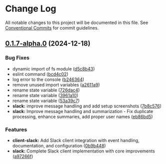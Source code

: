 # Change Log

All notable changes to this project will be documented in this file.
See [Conventional Commits](https://conventionalcommits.org) for commit guidelines.

## [0.1.7-alpha.0](https://github.com/okcashpro/okai/compare/v0.1.5-alpha.10...v0.1.7-alpha.0) (2024-12-18)


### Bug Fixes

* dynamic import of fs module ([d5c8b43](https://github.com/okcashpro/okai/commit/d5c8b43b05cd48d02ca390e4108bf5c0046b9a53))
* eslint command ([bcd4c02](https://github.com/okcashpro/okai/commit/bcd4c02f03d6bc3e70f746f72f1738bed4019694))
* log error to the console ([b246364](https://github.com/okcashpro/okai/commit/b246364fd258352b5b7f85550a4b55c1778af467))
* remove unused import variables ([a2611a9](https://github.com/okcashpro/okai/commit/a2611a947c4d857d2c8e46f628389dcaa9951bfe))
* rename state variable ([726dac4](https://github.com/okcashpro/okai/commit/726dac48ce0ac6a18d195d6069e47198743c9144))
* rename state variable ([3961a10](https://github.com/okcashpro/okai/commit/3961a10cfb8b7c00fd77a1b214c0386f8a2f4024))
* rename state variable ([53a39c7](https://github.com/okcashpro/okai/commit/53a39c7431ad4e4fa0da0de704bac49958fc83ee))
* **slack:** improve message handling and add setup screenshots ([7b8c576](https://github.com/okcashpro/okai/commit/7b8c576e938a31a97939c2fb5e218253c5ab621b))
* **slack:** Improve message handling and summarization - Fix duplicate processing, enhance summaries, add proper user names ([eb86bd5](https://github.com/okcashpro/okai/commit/eb86bd5dfd276e1b405b2636236bfdb8f095422c))


### Features

* **client-slack:** Add Slack client integration with event handling, documentation, and configuration ([0b9b448](https://github.com/okcashpro/okai/commit/0b9b4484f739e0d9a14783798d40d00d37b2c756))
* **slack:** Complete Slack client implementation with core improvements ([a97266f](https://github.com/okcashpro/okai/commit/a97266f20d9aed13fc216851001c12c36fba9f9b))
